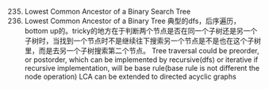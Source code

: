 235. Lowest Common Ancestor of a Binary Search Tree
236. Lowest Common Ancestor of a Binary Tree  典型的dfs，后序遍历，bottom up的。tricky的地方在于判断两个节点是否在同一个子树还是另一个子树时，当找到一个节点时不是继续往下搜索另一个节点是不是也在这个子树里，而是去另一个子树搜索第二个节点。
Tree traversal could be preorder, or postorder, which can be implemented by recursive(dfs) or iterative
if recursive implementation, will be base rule(base rule is not different the node operation)
LCA can be extended to directed acyclic graphs
